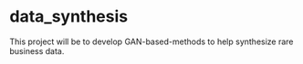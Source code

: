 # data_synthesis
This project will be to develop GAN-based-methods to help synthesize rare business data.
